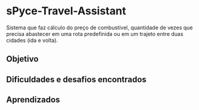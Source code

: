# sPyce-Travel-Assistant
Sistema que faz cálculo do preço de combustível, quantidade de vezes que precisa abastecer em uma rota predefinida ou em um trajeto entre duas cidades (ida e volta).

## Objetivo




## Dificuldades e desafios encontrados





## Aprendizados






